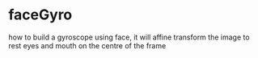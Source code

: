 # faceGyro
how to build a gyroscope using face, it will affine transform the image to rest eyes and mouth on the centre of the frame
